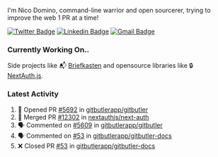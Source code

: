 
I'm Nico Domino, command-line warrior and open sourcerer, trying to improve the web 1 PR at a time!

[![Twitter Badge](https://img.shields.io/badge/-@ndom91-1ca0f1?style=flat-square&labelColor=1ca0f1&logo=twitter&logoColor=white&link=https://twitter.com/ndom91)](https://twitter.com/ndom91) [![Linkedin Badge](https://img.shields.io/badge/-ndom91-blue?style=flat-square&logo=Linkedin&logoColor=white&link=https://www.linkedin.com/in/ndom91/)](https://www.linkedin.com/in/ndom91/) [![Gmail Badge](https://img.shields.io/badge/-yo@ndo.dev-c14438?style=flat-square&logo=mail.ru&logoColor=white&link=mailto:yo@ndo.dev)](mailto:yo@ndo.dev)

### Currently Working On..

Side projects like 📬 [Briefkasten](https://briefkastenhq.com) and opensource libraries like 🔒 [NextAuth.js](https://github.com/nextauthjs/next-auth).

<!--START_SECTION_PROFILE_VIEWS:readme-info-->
<!--END_SECTION_PROFILE_VIEWS:readme-info-->

<!--START_SECTION_DAILY_COMMIT:readme-info-->
<!--END_SECTION_DAILY_COMMIT:readme-info-->

<!--START_SECTION_WEEKLY_COMMIT:readme-info-->
<!--END_SECTION_WEEKLY_COMMIT:readme-info-->

### Latest Activity

<!--START_SECTION:activity-->
1. 💪 Opened PR [#5692](https://github.com/gitbutlerapp/gitbutler/pull/5692) in [gitbutlerapp/gitbutler](https://github.com/gitbutlerapp/gitbutler)
2. 🎉 Merged PR [#12302](https://github.com/nextauthjs/next-auth/pull/12302) in [nextauthjs/next-auth](https://github.com/nextauthjs/next-auth)
3. 🗣 Commented on [#5609](https://github.com/gitbutlerapp/gitbutler/pull/5609#issuecomment-2502681984) in [gitbutlerapp/gitbutler](https://github.com/gitbutlerapp/gitbutler)
4. 🗣 Commented on [#53](https://github.com/gitbutlerapp/gitbutler-docs/pull/53#issuecomment-2501089053) in [gitbutlerapp/gitbutler-docs](https://github.com/gitbutlerapp/gitbutler-docs)
5. ❌ Closed PR [#53](https://github.com/gitbutlerapp/gitbutler-docs/pull/53) in [gitbutlerapp/gitbutler-docs](https://github.com/gitbutlerapp/gitbutler-docs)
<!--END_SECTION:activity-->
